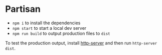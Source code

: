 # Partisan

* `npm i` to install the dependencies
* `npm start` to start a local dev server
* `npm run build` to output production files to `dist`

To test the production output, install [http-server](https://www.npmjs.com/package/http-server) and then run `http-server dist`.